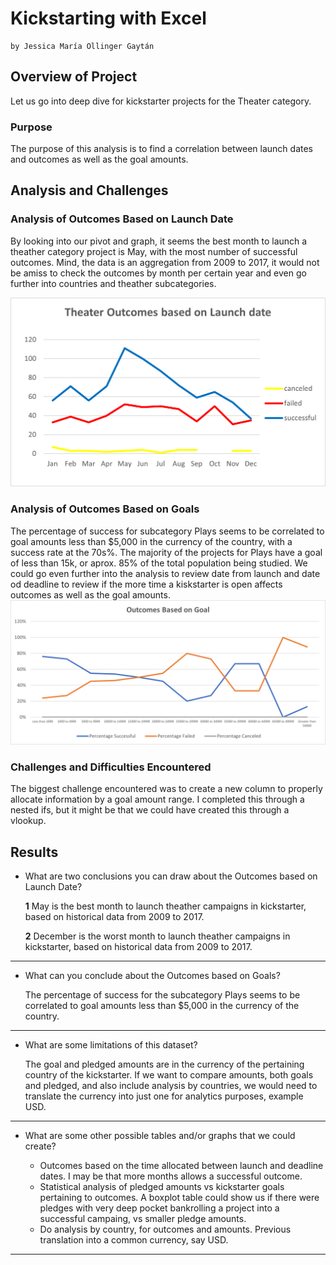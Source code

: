# Kickstarting with Excel

    by Jessica María Ollinger Gaytán

## Overview of Project

Let us go into deep dive for kickstarter projects for the Theater category.

### Purpose

The purpose of this analysis is to find a correlation between launch dates and outcomes as well as the goal amounts.

## Analysis and Challenges


### Analysis of Outcomes Based on Launch Date

By looking into our pivot and graph, it seems the best month to launch a theather category project is May, with the most number of successful outcomes. Mind, the data is an aggregation from 2009 to 2017, it would not be amiss to check the outcomes by month per certain year and even go further into countries and theather subcategories.

![image_name](Theather_Outcomes_vs_Launch.png)


### Analysis of Outcomes Based on Goals

The percentage of success for subcategory Plays seems to be correlated to goal amounts less than $5,000 in the currency of the country, with a success rate at the 70s%. The majority of the projects for Plays have a goal of less than 15k, or aprox. 85% of the total population being studied. We could go even further into the analysis to review date from launch and date od deadline to review if the more time a kiskstarter is open affects outcomes as well as the goal amounts.
![image_name](Outcomes_vs_Goals.png)


### Challenges and Difficulties Encountered

The biggest challenge encountered was to create a new column to properly allocate information by a goal amount range. I completed this through a nested ifs, but it might be that we could have created this through a vlookup.


## Results

- What are two conclusions you can draw about the Outcomes based on Launch Date?

    **1** May is the best month to launch theather campaigns in kickstarter, based on historical data from 2009 to 2017.

    **2** December is the worst month to launch theather campaigns in kickstarter, based on historical data from 2009 to 2017.

---

- What can you conclude about the Outcomes based on Goals?

    The percentage of success for the subcategory Plays seems to be correlated to goal amounts less than $5,000 in the currency of the country.

---

- What are some limitations of this dataset?

    The goal and pledged amounts are in the currency of the pertaining country of the kickstarter. If we want to compare amounts, both goals and pledged, and also include analysis by countries, we would need to translate the currency into just one for analytics purposes, example USD.

---

- What are some other possible tables and/or graphs that we could create?

    * Outcomes based on the time allocated between launch and deadline dates. I may be that more months allows a successful outcome.
    * Statistical analysis of pledged amounts vs kickstarter goals pertaining to outcomes. A boxplot table could show us if there were pledges with very deep pocket bankrolling a project into a successful campaing, vs smaller pledge amounts.
    * Do analysis by country, for outcomes and amounts. Previous translation into a common currency, say USD.

---
